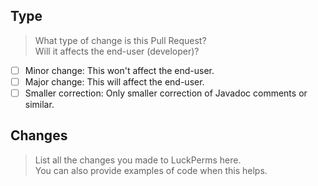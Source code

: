 <!--
    We appreciate your contribution to the LuckPerms project.
    Please provide as much information as needed.
    Also, follow the contributing guidelines found in the
    CONTRIBUTING.md (https://github.com/lucko/LuckPerms/blob/master/CONTRIBUTING.md)
-->
## Type
> What type of change is this Pull Request?  
> Will it affects the end-user (developer)?

<!-- Select one by changing the [ ] to [x] -->
- [ ] Minor change: This won't affect the end-user.
- [ ] Major change: This will affect the end-user.
- [ ] Smaller correction: Only smaller correction of Javadoc comments or similar.

## Changes
> List all the changes you made to LuckPerms here.  
> You can also provide examples of code when this helps.
<!-- Please write below this line to prevent formatting issues -->
<!-- Mention any related PR or issue with #<ID of PR/issue> -->

